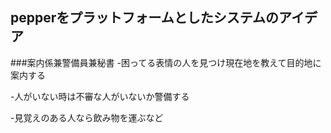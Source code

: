 ## pepperをプラットフォームとしたシステムのアイデア
###案内係兼警備員兼秘書
-困ってる表情の人を見つけ現在地を教えて目的地に案内する

-人がいない時は不審な人がいないか警備する

-見覚えのある人なら飲み物を運ぶなど
